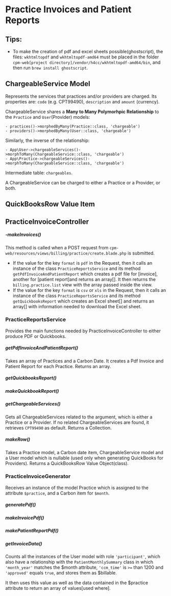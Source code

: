 # Practice Invoices and Patient Reports

## Tips:
- To make the creation of pdf and excel sheets possible(ghostscript), the files: `wkhtmltopdf` and `wkhtmltopdf-amd64` must be placed in the folder `cpm-web[project directory]/vendor/h4cc/wkhtmltopdf-amd64/bin`, and then run `brew install ghostscript`.

## ChargeableService Model
Represents the services that practices and/or providers are charged.
Its properties are: `code` (e.g. CPT99490), `description` and `amount` (currency).

ChargeableService shares a **Many to Many Polymorhpic Relationship** to the `Practice` and `User`(Provider) models:

    - practices()->morphedByMany(Practice::class, 'chargeable')
    - providers()->morphedByMany(User::class, 'chargeable')
    
Similarly, the inverse of the relationship:

    - App\User->chargeableServices()->morphToMany(ChargeableService::class, 'chargeable')
    - App\Practice->chargeableServices()->morphToMany(ChargeableService::class, 'chargeable')
    
Intermediate table: `chargeables`. 

A ChargeableService can be charged to either a Practice or a Provider, or both.
         
## QuickBooksRow Value Item


## PracticeInvoiceController

##### -makeInvoices()
This method is called when a POST request from `cpm-web/resources/views/billing/practice/create.blade.php` is submitted.

- If the value for the key `format` is `pdf` in the Request, then it calls an instance of the class `PracticeReportsService` and its method `getPdfInvoiceAndPatientReport` which creates a pdf file for [invoice], another for [patient report]and returns an array[]. It then returns the `billing.practice.list` view with the array passed inside the view.
- If the value for the key `format` is `csv` or `xls` in the Request, then it calls an instance of the class `PracticeReportsService` and its method `getQuickbooksReport` which creates an Excel sheet[] and returns an array[] with information needed to download the Excel sheet.




### PracticeReportsService
Provides the main functions needed by PracticeInvoiceController to either produce PDF or Quickbooks.

##### getPdfInvoiceAndPatientReport()
Takes an array of Practices and a Carbon Date. It creates a Pdf Invoice and Patient Report for each Practice. Returns an array.

##### getQuickbooksReport()

##### makeQuickbookReport()

##### getChargeableServices()
Gets all ChargeableServices related to the argument, which is either a Practice or a Provider. If no related ChargeableServices are found, it retrieves `CPT99490` as default. Returns a Collection.

##### makeRow()
Takes a Practice model, a Carbon date item, ChargeableService model and a User  model which is nullable (used only when generating QuickBooks for Providers).
Returns a QuickBooksRow Value Object(class).




### PracticeInvoiceGenerator
Receives an instance of the model Practice which is assigned to the attribute `$practice`, and a Carbon item for `$month`.

##### generatePdf()

##### makeInvoicePdf()

##### makePatientReportPdf()

##### getInvoiceData()

Counts all the instances of the User model with role `'participant'`, which also have a relationship with the `PatientMonthlySummary` class in which `'month_year'` matches the $month attribute,
`'ccm_time'` is `>=` than 1200 and `'approved'` equals `true`, and stores them as $billable.
 
 It then uses this value as well as the data contained in the $practice attribute to return an array of values[used where].